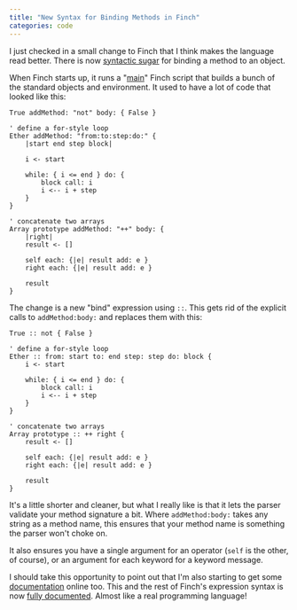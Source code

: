 ```yaml
---
title: "New Syntax for Binding Methods in Finch"
categories: code
---
```


I just checked in a small change to Finch that I think makes the language read
better. There is now [syntactic sugar](http://en.wikipedia.org/wiki/Syntactic_sugar) for binding a method to an object.

When Finch starts up, it runs a "[main](http://bitbucket.org/munificent/finch/src/tip/base/main.fin)" Finch script that builds a bunch of the standard objects and environment. It used to have a lot of code that looked like this:

```finch
True addMethod: "not" body: { False }

' define a for-style loop
Ether addMethod: "from:to:step:do:" {
    |start end step block|

    i <- start

    while: { i <= end } do: {
        block call: i
        i <-- i + step
    }
}

' concatenate two arrays
Array prototype addMethod: "++" body: {
    |right|
    result <- []

    self each: {|e| result add: e }
    right each: {|e| result add: e }

    result
}
```

The change is a new "bind" expression using `::`. This gets rid of the
explicit calls to `addMethod:body:` and replaces them with this:

```finch
True :: not { False }

' define a for-style loop
Ether :: from: start to: end step: step do: block {
    i <- start

    while: { i <= end } do: {
        block call: i
        i <-- i + step
    }
}

' concatenate two arrays
Array prototype :: ++ right {
    result <- []

    self each: {|e| result add: e }
    right each: {|e| result add: e }

    result
}
```

It's a little shorter and cleaner, but what I really like is that it lets the
parser validate your method signature a bit. Where `addMethod:body:` takes any
string as a method name, this ensures that your method name is something the
parser won't choke on.

It also ensures you have a single argument for an operator (`self` is the
other, of course), or an argument for each keyword for a keyword message.

I should take this opportunity to point out that I'm also starting to get some
[documentation](http://finch.stuffwithstuff.com/) online too. This and the rest of Finch's expression syntax is now [fully documented](http://finch.stuffwithstuff.com/expressions.html). Almost like a real programming language!

